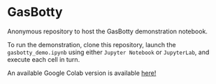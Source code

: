 # GasBotty

Anonymous repository to host the GasBotty demonstration notebook.

To run the demonstration, clone this repository, launch the `gasbotty_demo.ipynb` using either `Jupyter Notebook` or `JupyterLab`, and execute each cell in turn.

An available Google Colab version is available [here!](https://colab.research.google.com/drive/1GCYLapNGC_2C_bgUHMDwLqNXx4wRqhWY?usp=sharing)
